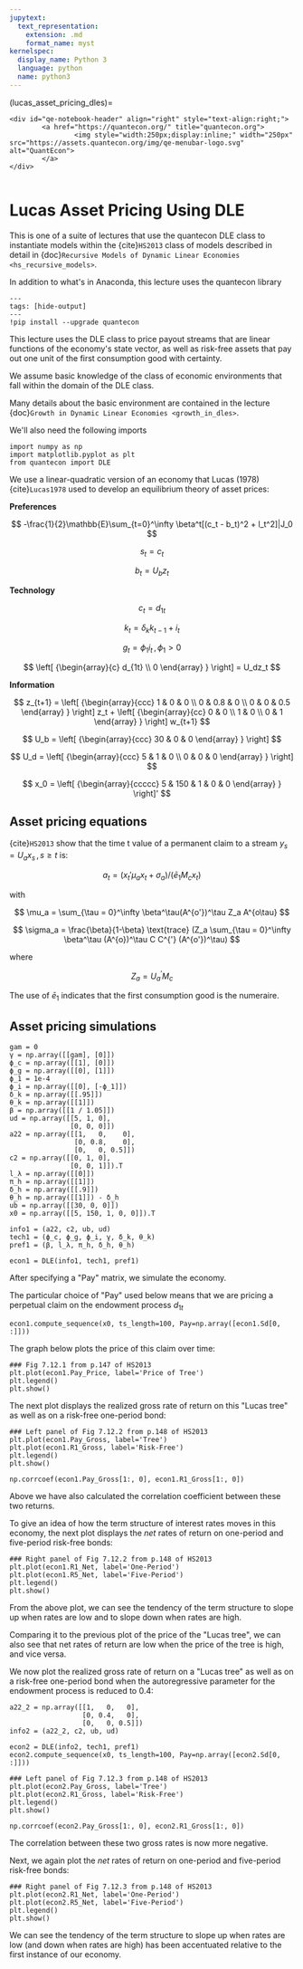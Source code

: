 ```yaml
---
jupytext:
  text_representation:
    extension: .md
    format_name: myst
kernelspec:
  display_name: Python 3
  language: python
  name: python3
---
```


(lucas_asset_pricing_dles)=
```{raw} html
<div id="qe-notebook-header" align="right" style="text-align:right;">
        <a href="https://quantecon.org/" title="quantecon.org">
                <img style="width:250px;display:inline;" width="250px" src="https://assets.quantecon.org/img/qe-menubar-logo.svg" alt="QuantEcon">
        </a>
</div>
```

```{index} single: python
```

# Lucas Asset Pricing Using DLE

This is one of a suite of lectures that use the quantecon DLE class to instantiate models within the
{cite}`HS2013` class of models described in detail in {doc}`Recursive Models of Dynamic Linear Economies <hs_recursive_models>`.

In addition to what's in Anaconda, this lecture uses the quantecon library

```{code-cell} ipython
---
tags: [hide-output]
---
!pip install --upgrade quantecon
```

This lecture uses  the DLE class to price payout
streams that are linear functions of the economy's state vector, as well
as risk-free assets that pay out one unit of the first consumption good
with certainty.

We assume basic knowledge of the class of economic environments that fall within the domain of the
DLE class.

Many details about the basic environment are contained in the lecture
{doc}`Growth in Dynamic Linear Economies <growth_in_dles>`.

We'll also need the following imports

```{code-cell} ipython
import numpy as np
import matplotlib.pyplot as plt
from quantecon import DLE
```

We use a linear-quadratic version of an economy that Lucas (1978) {cite}`Lucas1978` used
to develop an equilibrium theory of asset prices:

**Preferences**

$$
-\frac{1}{2}\mathbb{E}\sum_{t=0}^\infty \beta^t[(c_t - b_t)^2 + l_t^2]|J_0
$$

$$
s_t = c_t
$$

$$
b_t = U_bz_t
$$

**Technology**

$$
c_t = d_{1t}
$$

$$
k_t = \delta_k k_{t-1} + i_t
$$

$$
g_t = \phi_1 i_t \, , \phi_1 > 0
$$

$$
\left[ {\begin{array}{c}
  d_{1t} \\ 0
  \end{array} }
  \right] = U_dz_t
$$

**Information**

$$
z_{t+1} =
\left[ {\begin{array}{ccc}
   1 & 0 & 0 \\ 0 & 0.8 & 0 \\ 0 & 0 & 0.5
   \end{array} }
   \right]
   z_t +
    \left[ {\begin{array}{cc}
   0 & 0 \\ 1 & 0 \\ 0 & 1
   \end{array} }
   \right]
   w_{t+1}
$$

$$
U_b =
  \left[ {\begin{array}{ccc}
  30 & 0 & 0
  \end{array} }
  \right]
$$

$$
U_d =
   \left[ {\begin{array}{ccc}
   5 & 1 & 0 \\ 0 & 0 & 0
   \end{array} }
   \right]
$$

$$
x_0 =
   \left[ {\begin{array}{ccccc}
   5 & 150 & 1 & 0 & 0
   \end{array} }
   \right]'
$$

## Asset pricing equations

{cite}`HS2013` show that the time t value of a permanent claim to a stream
$y_s = U_ax_s \, , s \geq t$ is:

$$
a_t = (x_t'\mu_ax_t + \sigma_a)/(\bar e _1M_cx_t)
$$

with

$$
\mu_a = \sum_{\tau = 0}^\infty \beta^\tau(A^{o'})^\tau Z_a A^{o\tau}
$$

$$
\sigma_a = \frac{\beta}{1-\beta} \text{trace} (Z_a \sum_{\tau = 0}^\infty \beta^\tau (A^{o})^\tau C C^{'} (A^{o'})^\tau)
$$

where

$$
Z_a = U_a^{'}M_c
$$

The use of $\bar e _1$ indicates that the first consumption good
is the numeraire.

## Asset pricing simulations

```{code-cell} python3
gam = 0
γ = np.array([[gam], [0]])
ϕ_c = np.array([[1], [0]])
ϕ_g = np.array([[0], [1]])
ϕ_1 = 1e-4
ϕ_i = np.array([[0], [-ϕ_1]])
δ_k = np.array([[.95]])
θ_k = np.array([[1]])
β = np.array([[1 / 1.05]])
ud = np.array([[5, 1, 0],
               [0, 0, 0]])
a22 = np.array([[1,   0,    0],
                [0, 0.8,    0],
                [0,   0, 0.5]])
c2 = np.array([[0, 1, 0],
               [0, 0, 1]]).T
l_λ = np.array([[0]])
π_h = np.array([[1]])
δ_h = np.array([[.9]])
θ_h = np.array([[1]]) - δ_h
ub = np.array([[30, 0, 0]])
x0 = np.array([[5, 150, 1, 0, 0]]).T

info1 = (a22, c2, ub, ud)
tech1 = (ϕ_c, ϕ_g, ϕ_i, γ, δ_k, θ_k)
pref1 = (β, l_λ, π_h, δ_h, θ_h)
```

```{code-cell} python3
econ1 = DLE(info1, tech1, pref1)
```

After specifying a "Pay" matrix, we simulate the economy.

The particular choice of "Pay" used below means that we are pricing a
perpetual claim on the endowment process $d_{1t}$

```{code-cell} python3
econ1.compute_sequence(x0, ts_length=100, Pay=np.array([econ1.Sd[0, :]]))
```

The graph below plots the price of this claim over time:

```{code-cell} python3
### Fig 7.12.1 from p.147 of HS2013
plt.plot(econ1.Pay_Price, label='Price of Tree')
plt.legend()
plt.show()
```

The next plot displays the realized gross rate of return on this "Lucas
tree" as well as on a risk-free one-period bond:

```{code-cell} python3
### Left panel of Fig 7.12.2 from p.148 of HS2013
plt.plot(econ1.Pay_Gross, label='Tree')
plt.plot(econ1.R1_Gross, label='Risk-Free')
plt.legend()
plt.show()
```

```{code-cell} python3
np.corrcoef(econ1.Pay_Gross[1:, 0], econ1.R1_Gross[1:, 0])
```

Above we have also calculated the correlation coefficient between these
two returns.

To give an idea of how the term structure of interest rates moves in
this economy, the next plot displays the *net* rates of return on
one-period and five-period risk-free bonds:

```{code-cell} python3
### Right panel of Fig 7.12.2 from p.148 of HS2013
plt.plot(econ1.R1_Net, label='One-Period')
plt.plot(econ1.R5_Net, label='Five-Period')
plt.legend()
plt.show()
```

From the above plot, we can see the tendency of the term structure to
slope up when rates are low and to slope down when rates are high.

Comparing it to the previous plot of the price of the "Lucas tree", we
can also see that net rates of return are low when the price of the tree
is high, and vice versa.

We now plot the realized gross rate of return on a "Lucas tree" as well
as on a risk-free one-period bond when the autoregressive parameter for
the endowment process is reduced to 0.4:

```{code-cell} python3
a22_2 = np.array([[1,   0,   0],
                  [0, 0.4,   0],
                  [0,   0, 0.5]])
info2 = (a22_2, c2, ub, ud)

econ2 = DLE(info2, tech1, pref1)
econ2.compute_sequence(x0, ts_length=100, Pay=np.array([econ2.Sd[0, :]]))
```

```{code-cell} python3
### Left panel of Fig 7.12.3 from p.148 of HS2013
plt.plot(econ2.Pay_Gross, label='Tree')
plt.plot(econ2.R1_Gross, label='Risk-Free')
plt.legend()
plt.show()
```

```{code-cell} python3
np.corrcoef(econ2.Pay_Gross[1:, 0], econ2.R1_Gross[1:, 0])
```

The correlation between these two gross rates is now more negative.

Next, we again plot the *net* rates of return on one-period and
five-period risk-free bonds:

```{code-cell} python3
### Right panel of Fig 7.12.3 from p.148 of HS2013
plt.plot(econ2.R1_Net, label='One-Period')
plt.plot(econ2.R5_Net, label='Five-Period')
plt.legend()
plt.show()
```

We can see the tendency of the term structure to slope up when rates are
low (and down when rates are high) has been accentuated relative to the
first instance of our economy.

